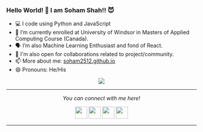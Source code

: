 ### Hello World! 👋 I am **Soham Shah**!! 😈

- :computer: I code using Python and JavaScript 
- 🌱 I’m currently enrolled at University of Windsor in Masters of Applied Computing Course (Canada).
- 🗣 I’m also Machine Learning Enthusiast and fond of React.  
- 👯 I'm also open for collaborations related to project/community.
- 📫 More about me: [soham2512.github.io](https://soham2512.github.io/)
- 😄 Pronouns: He/His

<p align="center">
  <img align="center" src="https://github-readme-stats.vercel.app/api?username=soham2512&show_icons=true&title_color=ffffff&icon_color=ff1616&text_color=ffde59&bg_color=000000">
</p>

<hr>
<p align="center">
  <i>You can connect with me here!</i>
  <p align="center">
    <a href="https://twitter.com/soham___shah" alt="Twitter"><img height="32" width="32" src="https://cdn.jsdelivr.net/npm/simple-icons@v3/icons/twitter.svg"/></a>
    <a href="https://www.linkedin.com/in/sohamshah2512" alt="Linkedin"><img height="32" width="32" src="https://cdn.jsdelivr.net/npm/simple-icons@v3/icons/linkedin.svg" /></a>
    <a href="https://github.com/soham2512" alt="GitHub"><img height="32" width="32" src="https://cdn.jsdelivr.net/npm/simple-icons@v3/icons/github.svg" /></a>
    <a href="https://soham2512.github.io/" alt="website"><img height="32" width="32" src="https://img.icons8.com/wired/64/000000/domain.png" /></a>
  </p>

</p>

<hr>

